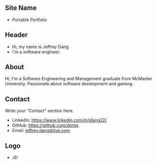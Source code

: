 ## Site Name
- Portable Portfolio

## Header
- Hi, my name is Jeffrey Dang. 
- I'm a software engineer.


## About
Hi, I'm a Software Engineering and Management graduate from McMaster University. Passionate about software development and gaming.

## Contact
Write your "Contact" section here.
- LinkedIn: https://www.linkedin.com/in/jdang22/
- GitHub: https://github.com/dorps
- Email: jeffrey.dang@live.com

## Logo
- JD